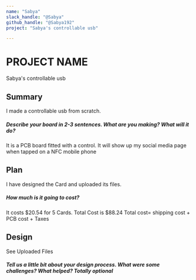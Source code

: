 ```yaml
---
name: "Sabya"
slack_handle: "@Sabya"
github_handle: "@Sabya192"
project: "Sabya's controllable usb"

---
```


# PROJECT NAME
Sabya's controllable usb
## Summary
I made a controllable usb from scratch.
##### Describe your board in 2-3 sentences. What are you making? What will it do?
It is a PCB board fitted with a control. It will show up my social media page when tapped on a NFC mobile phone

## Plan
I have designed the Card and uploaded its files.
##### How much is it going to cost?
It costs $20.54 for 5 Cards.
Total Cost is $88.24
Total cost= shipping cost + PCB cost + Taxes

## Design
See Uploaded Files
##### Tell us a little bit about your design process. What were some challenges? What helped? ***Totally optional***

